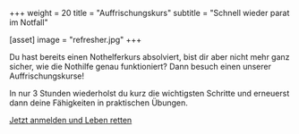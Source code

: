 +++
weight = 20
title = "Auffrischungskurs"
subtitle = "Schnell wieder parat im Notfall"

[asset]
  image = "refresher.jpg"
+++

Du hast bereits einen Nothelferkurs absolviert, bist dir aber nicht mehr ganz sicher, wie die Nothilfe genau funktioniert?
Dann besuch einen unserer Auffrischungskurse! 

In nur 3 Stunden wiederholst du kurz die wichtigsten Schritte und erneuerst dann deine Fähigkeiten in praktischen Übungen.

[Jetzt anmelden und Leben retten](/kurse/refresher/)
